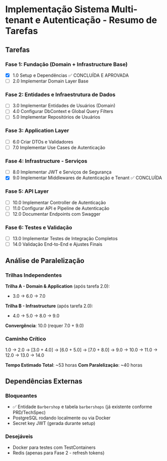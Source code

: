 # Implementação Sistema Multi-tenant e Autenticação - Resumo de Tarefas

## Tarefas

### Fase 1: Fundação (Domain + Infrastructure Base)
- [x] 1.0 Setup e Dependências ✅ CONCLUÍDA E APROVADA
- [ ] 2.0 Implementar Domain Layer Base

### Fase 2: Entidades e Infraestrutura de Dados
- [ ] 3.0 Implementar Entidades de Usuários (Domain)
- [ ] 4.0 Configurar DbContext e Global Query Filters
- [ ] 5.0 Implementar Repositórios de Usuários

### Fase 3: Application Layer
- [ ] 6.0 Criar DTOs e Validadores
- [ ] 7.0 Implementar Use Cases de Autenticação

### Fase 4: Infrastructure - Serviços
- [ ] 8.0 Implementar JWT e Serviços de Segurança
- [x] 9.0 Implementar Middlewares de Autenticação e Tenant ✅ CONCLUÍDA

### Fase 5: API Layer
- [ ] 10.0 Implementar Controller de Autenticação
- [ ] 11.0 Configurar API e Pipeline de Autenticação
- [ ] 12.0 Documentar Endpoints com Swagger

### Fase 6: Testes e Validação
- [ ] 13.0 Implementar Testes de Integração Completos
- [ ] 14.0 Validação End-to-End e Ajustes Finais

## Análise de Paralelização

### Trilhas Independentes
**Trilha A - Domain & Application** (após tarefa 2.0):
- 3.0 → 6.0 → 7.0

**Trilha B - Infrastructure** (após tarefa 2.0):
- 4.0 → 5.0 → 8.0 → 9.0

**Convergência**: 10.0 (requer 7.0 + 9.0)

### Caminho Crítico
1.0 → 2.0 → [3.0 + 4.0] → [6.0 + 5.0] → [7.0 + 8.0] → 9.0 → 10.0 → 11.0 → 12.0 → 13.0 → 14.0

**Tempo Estimado Total**: ~53 horas
**Com Paralelização**: ~40 horas

## Dependências Externas

### Bloqueantes
- ✅ Entidade `Barbershop` e tabela `barbershops` (já existente conforme PRD/TechSpec)
- PostgreSQL rodando localmente ou via Docker
- Secret key JWT (gerada durante setup)

### Desejáveis
- Docker para testes com TestContainers
- Redis (apenas para Fase 2 - refresh tokens)
